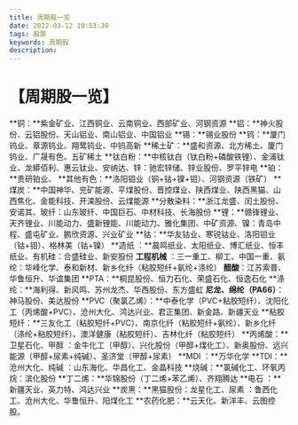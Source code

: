 ```yaml
---
title: 周期股一览
date: 2022-03-12 19:53:39
tags: 股票
keywords: 周期股
description:
---
```






<!--more-->

# 【周期股一览】

**铜：**紫金矿业、江西铜业、云南铜业、西部矿业、河钢资源
**铝：**神火股份、云铝股份、天山铝业、南山铝业、中国铝业
**锡：**锡业股份
**钨：**厦门钨业、章源钨业、翔鹭钨业、中钨高新
**稀土矿：**盛和资源、北方稀土、厦门钨业、广晟有色、五矿稀土
**钛白粉：**中核钛白（钛白粉+磷酸铁锂）、金浦钛业、龙蟒佰利、惠云钛业、安纳达、锌：驰宏锌储、锌业股份、罗平锌电
**铂：**贵研铂业、
**其他有色：**洛阳钼业（铜+钴+镍+钼）、河钢资源（铁矿）
**煤炭：**中国神华、兖矿能源、平煤股份、晋控煤业、陕西煤业、陕西黑猫、山西焦化、金能科技、开滦股份、云煤能源
**分散染料：**浙江龙盛、闰土股份、安诺其、玻纤：山东玻纤、中国巨石、中材科技、长海股份
**锂：**赣锋锂业、天齐锂业、川能动力、盛新锂能、川能动力、雅化集团、中矿资源、镍：青岛中程、盛屯矿业、鹏欣资源、兴业矿业
**钴：**华友钴业、寒锐钴业、洛阳钼业（钴+钼）、格林美（钴+镍）
**造纸 ：**晨鸣纸业、太阳纸业、博汇纸业、恒丰纸业、有机硅：合盛硅业、新安股份
**工程机械** ：三一重工、柳工、中国一重、氨纶：华峰化学、泰和新材、新乡化纤（粘胶短纤+氨纶+涤纶）
**醋酸**：江苏索普、华鲁恒升、华谊集团
**PTA：**桐昆股份、恒力石化、荣盛石化、恒逸石化
**涤纶：**海利得、新风鸣、苏州龙杰、华西股份、东方盛虹
**尼龙、绵纶（PA66）**：神马股份、美达股份
**PVC（聚氯乙烯）：**中泰化学（PVC+粘胶短纤）、沈阳化工（丙烯酸+PVC）、沧州大化、鸿达兴业、君正集团、新金路、新疆天业
**粘胶短纤：**三友化工（粘胶短纤+PVC）、南京化纤（粘胶短纤+氨纶）、新乡化纤（涤纶+粘胶短纤）、澳洋健康（粘胶短纤）、吉林化纤（粘胶短纤）
**丙烯酸：**卫星石化、甲醇 ：金牛化工（甲醇）、兴化股份（甲醇+煤化工）、新奥股份、远兴能源（甲醇+尿素+纯碱）、圣济堂（甲醇+尿素）
**MDI ：**万华化学
**TDI：**沧州大化、纯碱 ：山东海化、华昌化工、金晶科技
**烧碱：**氯碱化工、环氧丙烷：滨化股份
**丁二烯：**华锦股份（丁二烯+苯乙烯）、齐翔腾达
**电石 ：**新疆天业、英力特、鸿达兴业
**炭黑：**黑猫股份：龙星化工、尿素 ：鲁西化工、沧州大化、华鲁恒升、阳煤化工
**农药化肥：**云天化、新洋丰、云图控股。
